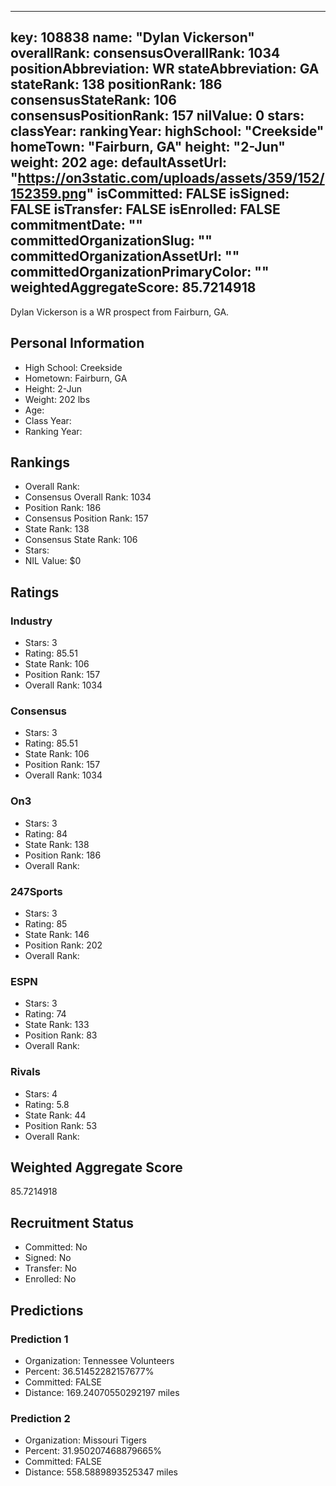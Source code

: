 ---
  key: 108838
  name: "Dylan Vickerson"
  overallRank: 
  consensusOverallRank: 1034
  positionAbbreviation: WR
  stateAbbreviation: GA
  stateRank: 138
  positionRank: 186
  consensusStateRank: 106
  consensusPositionRank: 157
  nilValue: 0
  stars: 
  classYear: 
  rankingYear: 
  highSchool: "Creekside"
  homeTown: "Fairburn, GA"
  height: "2-Jun"
  weight: 202
  age: 
  defaultAssetUrl: "https://on3static.com/uploads/assets/359/152/152359.png"
  isCommitted: FALSE
  isSigned: FALSE
  isTransfer: FALSE
  isEnrolled: FALSE
  commitmentDate: ""
  committedOrganizationSlug: ""
  committedOrganizationAssetUrl: ""
  committedOrganizationPrimaryColor: ""
  weightedAggregateScore: 85.7214918
  ---
  
  Dylan Vickerson is a WR prospect from Fairburn, GA.
  
  ## Personal Information
  - High School: Creekside
  - Hometown: Fairburn, GA
  - Height: 2-Jun
  - Weight: 202 lbs
  - Age: 
  - Class Year: 
  - Ranking Year: 
  
  ## Rankings
  - Overall Rank: 
  - Consensus Overall Rank: 1034
  - Position Rank: 186
  - Consensus Position Rank: 157
  - State Rank: 138
  - Consensus State Rank: 106
  - Stars: 
  - NIL Value: $0
  
  ## Ratings
  
  ### Industry
  - Stars: 3
  - Rating: 85.51
  - State Rank: 106
  - Position Rank: 157
  - Overall Rank: 1034
  
  ### Consensus
  - Stars: 3
  - Rating: 85.51
  - State Rank: 106
  - Position Rank: 157
  - Overall Rank: 1034
  
  ### On3
  - Stars: 3
  - Rating: 84
  - State Rank: 138
  - Position Rank: 186
  - Overall Rank: 
  
  ### 247Sports
  - Stars: 3
  - Rating: 85
  - State Rank: 146
  - Position Rank: 202
  - Overall Rank: 
  
  ### ESPN
  - Stars: 3
  - Rating: 74
  - State Rank: 133
  - Position Rank: 83
  - Overall Rank: 
  
  ### Rivals
  - Stars: 4
  - Rating: 5.8
  - State Rank: 44
  - Position Rank: 53
  - Overall Rank: 
  
  ## Weighted Aggregate Score
  85.7214918
  
  ## Recruitment Status
  - Committed: No
  - Signed: No
  - Transfer: No
  - Enrolled: No
  
  
  
  ## Predictions
  
  ### Prediction 1
  - Organization: Tennessee Volunteers
  - Percent: 36.51452282157677%
  - Committed: FALSE
  - Distance: 169.24070550292197 miles
  
  ### Prediction 2
  - Organization: Missouri Tigers
  - Percent: 31.950207468879665%
  - Committed: FALSE
  - Distance: 558.5889893525347 miles
  
